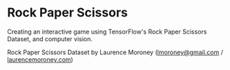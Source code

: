 # Rock Paper Scissors
Creating an interactive game using TensorFlow's Rock Paper Scissors Dataset, and computer vision. 


Rock Paper Scissors Dataset by Laurence Moroney (lmoroney@gmail.com / <a href="https://laurencemoroney.com">laurencemoroney.com</a>)
